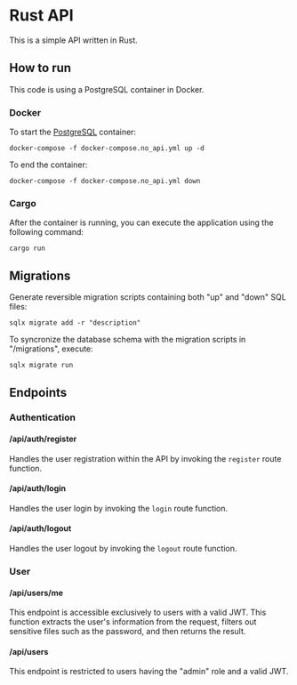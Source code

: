 # Rust API

This is a simple API written in Rust.

## How to run

This code is using a PostgreSQL container in Docker.

### Docker

To start the [PostgreSQL](https://www.postgresql.org/) container:

`docker-compose -f docker-compose.no_api.yml up -d`

To end the container:

`docker-compose -f docker-compose.no_api.yml down`

### Cargo

After the container is running, you can execute the application using the following command:

`cargo run`

## Migrations

Generate reversible migration scripts containing both "up" and "down" SQL files:

`sqlx migrate add -r "description"`

To syncronize the database schema with the migration scripts in "/migrations", execute:

`sqlx migrate run`

## Endpoints

### Authentication

#### /api/auth/register

Handles the user registration within the API by invoking the `register` route function.

#### /api/auth/login

Handles the user login by invoking the `login` route function.

#### /api/auth/logout

Handles the user logout by invoking the `logout` route function.

### User

#### /api/users/me

This endpoint is accessible exclusively to users with a valid JWT. This function extracts the user's information from the request, filters out sensitive files such as the password, and then returns the result.

#### /api/users

This endpoint is restricted to users having the "admin" role and a valid JWT.
